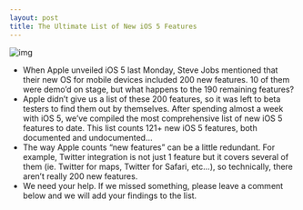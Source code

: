 ```yaml
---
layout: post
title: The Ultimate List of New iOS 5 Features
---
```

![img](http://media.idownloadblog.com/wp-content/uploads/2011/06/iOS-5-icons-e1307641984358.png)
* When Apple unveiled iOS 5 last Monday, Steve Jobs mentioned that their new OS for mobile devices included 200 new features. 10 of them were demo’d on stage, but what happens to the 190 remaining features?
* Apple didn’t give us a list of these 200 features, so it was left to beta testers to find them out by themselves. After spending almost a week with iOS 5, we’ve compiled the most comprehensive list of new iOS 5 features to date. This list counts 121+ new iOS 5 features, both documented and undocumented…
* The way Apple counts “new features” can be a little redundant. For example, Twitter integration is not just 1 feature but it covers several of them (ie. Twitter for maps, Twitter for Safari, etc…), so technically, there aren’t really 200 new features.
* We need your help. If we missed something, please leave a comment below and we will add your findings to the list.

